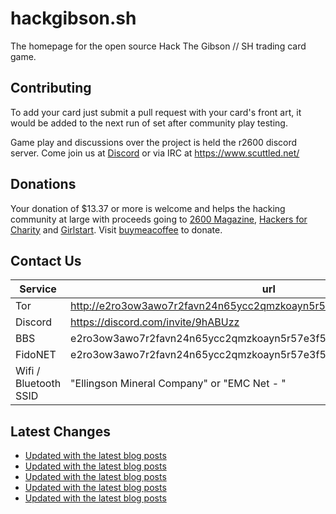# hackgibson.sh
The homepage for the open source Hack The Gibson // SH trading card game.


## Contributing

To add your card just submit a pull request with your card's front art, it would be added to the next run of set after community play testing.

Game play and discussions over the project is held the r2600 discord server. Come join us at [Discord](https://discord.com/invite/9hABUzz) or via IRC at https://www.scuttled.net/


## Donations

Your donation of $13.37 or more is welcome and helps the hacking community at large with proceeds going to [2600 Magazine](https://2600.com/), [Hackers for Charity](https://hackersforcharity.org) and [Girlstart](https://girlstart.org).  Visit [buymeacoffee](https://www.buymeacoffee.com/hackgibson.sh) to donate.


## Contact Us

Service | url
-|-
Tor | http://e2ro3ow3awo7r2favn24n65ycc2qmzkoayn5r57e3f56nvjwdcgg32ad.onion
Discord | https://discord.com/invite/9hABUzz
BBS | e2ro3ow3awo7r2favn24n65ycc2qmzkoayn5r57e3f56nvjwdcgg32ad.onion:23
FidoNET | e2ro3ow3awo7r2favn24n65ycc2qmzkoayn5r57e3f56nvjwdcgg32ad.onion:24554
Wifi / Bluetooth SSID | "Ellingson Mineral Company" or "EMC Net - <fidonet address>"

## Latest Changes
<!-- BLOG-POST-LIST:START -->
- [Updated with the latest blog posts](https://github.com/DFW2600/hackgibson.sh/commit/e97565127ea4b3196a2de3f0b6e39da22d2c1a97)
- [Updated with the latest blog posts](https://github.com/DFW2600/hackgibson.sh/commit/4dc42bedbb514dde2a8661e6388e28c2afaaa72f)
- [Updated with the latest blog posts](https://github.com/DFW2600/hackgibson.sh/commit/bf9e52d196cc3eb486bdc12ea5aa26f8f24690ee)
- [Updated with the latest blog posts](https://github.com/DFW2600/hackgibson.sh/commit/980499136c6c7054350825b71a11cd6aa1ff69fe)
- [Updated with the latest blog posts](https://github.com/DFW2600/hackgibson.sh/commit/8b03c14e0348001bf4488d57d829a99e2576da84)
<!-- BLOG-POST-LIST:END -->
